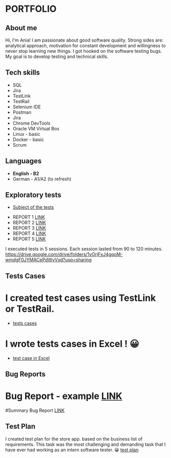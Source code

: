 # PORTFOLIO #
## About me ##
Hi, I'm Ania!  I am passionate about good software quality. Strong sides are: analytical approach, motivation for constant development and willingness to never stop learning new things. I got hooked on the software testing bugs.
My goal is to develop testing and technical skills. 
## Tech skills ##
<ul> 
  <li> SQL </li> 
  <li> Jira </li>
  <li> TestLink </li>
  <li> TestRail </li>
  <li> Selenium IDE </li>
  <li> Postman </li>
  <li> Jira </li>
  <li> Chrome DevTools </li>
  <li> Oracle VM Virtual Box </li>
  <li> Linux - basic </li>
  <li> Docker - basic</li>
  <li> Scrum </li>
 </ul>
  
## Languages ##

<ul>
  <li> <b> English - B2  </b> </li>
  <li> German - A1/A2 (to refresh) </li>
</ul>

## Exploratory tests ##
* [Subject of the tests](https://testujpl.gitlab.io/pomodoro-kanban-test/)

- REPORT 1 [LINK](https://docs.google.com/document/d/1r0TqHhjosQsj7J7psu4nALHbAqMIM53v/edit?usp=sharing&ouid=114481429928836071996&rtpof=true&sd=true)
- REPORT 2 [LINK](https://docs.google.com/document/d/1aIZvZLsDnx-BJArZF97iPgZn-v5HbU5a/edit?usp=sharing&ouid=114481429928836071996&rtpof=true&sd=true)
- REPORT 3 [LINK](https://docs.google.com/document/d/1CzYG3CI95E4sTgr9-LorAGJxzsmKz1fl/edit?usp=sharing&ouid=114481429928836071996&rtpof=true&sd=true)
- REPORT 4 [LINK](https://docs.google.com/document/d/1GFPVttueYL0zbfqcGoUk6Y_PpK_VmKct/edit?usp=sharing&ouid=114481429928836071996&rtpof=true&sd=true)
- REPORT 5 [LINK](https://docs.google.com/document/d/1vA3HzR7tzNfys_KLHL_9zT5wf01Su_WX/edit?usp=sharing&ouid=114481429928836071996&rtpof=true&sd=true)


I executed tests in 5 sessions. Each session lasted from 90 to 120 minutes.
https://drive.google.com/drive/folders/1yOrjFxJ4gqoM-wmdgF0JYMACePdWvVxd?usp=sharing

## Tests Cases ##
# I created test cases using TestLink or TestRail.  
- [tests cases](https://docs.google.com/document/d/1RZnKq0VuF5W_A8S2pDj3v21KuVYilAkK/edit?usp=sharing&ouid=114481429928836071996&rtpof=true&sd=true)

# I wrote tests cases in Excel ! 😀
- [test case in Excel](https://docs.google.com/spreadsheets/d/1GPgf6BxUYyK-J7XN4gsBIh4GCNp-zKTU/edit?usp=sharing&ouid=114481429928836071996&rtpof=true&sd=true)

## Bug Reports ##
# Bug Report - example [LINK](https://docs.google.com/document/d/1Rkd9VcC0Zi7vFUlVRoWp27Do2egOUivK/edit?usp=sharing&ouid=114481429928836071996&rtpof=true&sd=true)
#Summary Bug Report [LINK](https://docs.google.com/document/d/1nWGhLBSVgedH5xUu3vwjxEa1BoBnPyTO/edit?usp=sharing&ouid=114481429928836071996&rtpof=true&sd=true)
 
 ## Test Plan ##
  I created test plan for the store app. based on the business list of requirements. This task was the most challenging and demanding task that I have ever had working as an intern software tester. 
  😀 
  [test plan](https://docs.google.com/document/d/1iNS9DRB1l95rv4cdJp3tnDV9FCbXpU8C/edit?usp=sharing&ouid=114481429928836071996&rtpof=true&sd=true)
  
